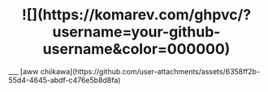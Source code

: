 <h1 align="center">![](https://komarev.com/ghpvc/?username=your-github-username&color=000000)</h1>
___
[aww chiikawa](https://github.com/user-attachments/assets/6358ff2b-55d4-4645-abdf-c476e5b8d8fa)


<!--
**2airren/2airren** is a ✨ _special_ ✨ repository because its `README.md` (this file) appears on your GitHub profile.

Here are some ideas to get you started:

- 🔭 I’m currently working on ...
- 🌱 I’m currently learning ...
- 👯 I’m looking to collaborate on ...
- 🤔 I’m looking for help with ...
- 💬 Ask me about ...
- 📫 How to reach me: ...
- 😄 Pronouns: ...
- ⚡ Fun fact: ...
-->
